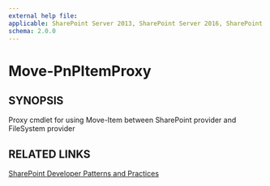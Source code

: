 ```yaml
---
external help file:
applicable: SharePoint Server 2013, SharePoint Server 2016, SharePoint Online
schema: 2.0.0
---
```

# Move-PnPItemProxy

## SYNOPSIS
Proxy cmdlet for using Move-Item between SharePoint provider and FileSystem provider

## RELATED LINKS

[SharePoint Developer Patterns and Practices](http://aka.ms/sppnp)
